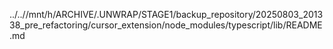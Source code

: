 ../..//mnt/h/ARCHIVE/.UNWRAP/STAGE1/backup_repository/20250803_201338_pre_refactoring/cursor_extension/node_modules/typescript/lib/README.md